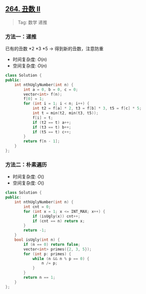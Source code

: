 ## [264. 丑数 II](https://leetcode.cn/problems/ugly-number-ii/description/)

> Tag: 数学 递推

### 方法一：递推

已有的丑数 *2 *3 *5 -> 得到新的丑数，注意防重

* 时间复杂度: ${O(n)}$
* 空间复杂度: ${O(n)}$
```cpp
class Solution {
public:
    int nthUglyNumber(int n) {
        int a = 0, b = 0, c = 0;
        vector<int> f(n);
        f[0] = 1;
        for (int i = 1; i < n; i++) {
            int t2 = f[a] * 2, t3 = f[b] * 3, t5 = f[c] * 5;
            int t = min(t2, min(t3, t5));
            f[i] = t;
            if (t2 == t) a++;
            if (t3 == t) b++;
            if (t5 == t) c++;
        }
        return f[n - 1];
    }
};
```

### 方法二：朴素遍历
* 时间复杂度: ${O()}$
* 空间复杂度: ${O()}$
```cpp
class Solution {
public:
    int nthUglyNumber(int n) {
        int cnt = 0;
        for (int x = 1; x <= INT_MAX; x++) {
            if (isUgly(x)) cnt++;
            if (cnt == n) return x;
        }
        return -1;
    }
    bool isUgly(int n) {
        if (n == 0) return false;
        vector<int> primes({2, 3, 5});
        for (int p: primes) {
            while (n && n % p == 0) {
                n /= p;
            }
        }
        return n == 1;
    }
};
```